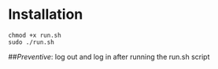 # Installation

```
chmod +x run.sh
sudo ./run.sh
```
##_Preventive_:
log out and log in after running the run.sh script
